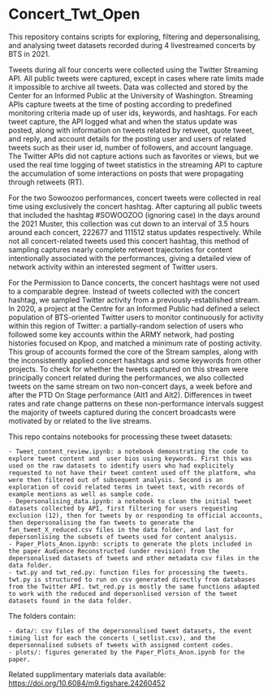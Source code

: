 # Concert_Twt_Open

This repository contains scripts for exploring, filtering and depersonalising, and analysing tweet datasets recorded during 4 livestreamed concerts by BTS in 2021. 

Tweets during all four concerts were collected using the Twitter Streaming API. All public tweets were captured, except in cases where rate limits made it impossible to archive all tweets. Data was collected and stored by the Center for an Informed Public at the University of Washington. Streaming APIs capture tweets at the time of posting according to predefined monitoring criteria made up of user ids, keywords, and hashtags. For each tweet capture, the API logged what and when the status update was posted, along with information on tweets related by retweet, quote tweet, and reply, and account details for the posting user and users of related tweets such as their user id, number of followers, and account language. The Twitter APIs did not capture actions such as favorites or views, but we used the real time logging of tweet statistics in the streaming API to capture the accumulation of some interactions on posts that were propagating through retweets (RT).

For the two Sowoozoo performances, concert tweets were collected in real time using exclusively the concert hashtag. After capturing all public tweets that included the hashtag \#SOWOOZOO (ignoring case) in the days around the 2021 Muster, this collection was cut down to an interval of 3.5 hours around each concert, 222677 and 111512 status updates respectively. While not all concert-related tweets used this concert hashtag, this method of sampling captures nearly complete retweet trajectories for content intentionally associated with the performances, giving a detailed view of network activity within an interested segment of Twitter users.

For the Permission to Dance concerts, the concert hashtags were not used to a comparable degree. Instead of tweets collected with the concert hashtag, we sampled Twitter activity from a previously-established stream. In 2020, a project at the Centre for an Informed Public had defined a select population of BTS-oriented Twitter users to monitor continuously for activity within this region of Twitter: a partially-random selection of users who followed some key accounts within the ARMY network, had posting histories focused on Kpop, and matched a minimum rate of posting activity. This group of accounts formed the core of the Stream samples, along with the inconsistently applied concert hashtags and some keywords from other projects. To check for whether the tweets captured on this stream were principally concert related during the performances, we also collected tweets on the same stream on two non-concert days, a week before and after the PTD On Stage performance (Alt1 and Alt2). Differences in tweet rates and rate change patterns on these non-performance intervals suggest the majority of tweets captured during the concert broadcasts were motivated by or related to the live streams. 

This repo contains notebooks for processing these tweet datasets:
    
    - Tweet_content_review.ipynb: a notebook demonstrating the code to explore tweet content and  user bios using keywords. First this was used on the raw datasets to identify users who had explicitely requested to not have their tweet content used off the platform, who were then filtered out of subsequent analysis. Second is an exploration of covid related terms in tweet text, with records of example mentions as well as sample code. 
    - Depersonalising_data.ipynb: a notebook to clean the initial tweet datasets collected by API, first filtering for users requesting exclusion (12), then for tweets by or responding to official accounts, then depersonalising the fan tweets to generate the fan_tweet_X_reduced.csv files in the data folder, and last for depersonlising the subsets of tweets used for content analysis.
    - Paper_Plots_Anon.ipynb: scripts to generate the plots included in the paper Audience Reconstructed (under revision) from the depersonalised datasets of tweets and other metadata csv files in the data folder. 
    - twt.py and twt_red.py: function files for processing the tweets. twt.py is structured to run on csv generated directly from databases from the Twitter API. twt_red.py is mostly the same functions adapted to work with the reduced and depersonlised version of the tweet datasets found in the data folder. 
    
The folders contain:

    - data/: csv files of the depersonnalised tweet datasets, the event timing list for each the concerts (_setlist.csv), and the depersonnalised subsets of tweets with assigned content codes. 
    - plots/: figures generated by the Paper_Plots_Anon.ipynb for the paper.
    
Related supplimentary materials data available: https://doi.org/10.6084/m9.figshare.24260452
